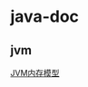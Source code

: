 # java-doc
## jvm
[JVM内存模型](https://github.com/rexwong/java-doc/blob/master/src/main/java/com/rexwong/jvm/jvm.md)

